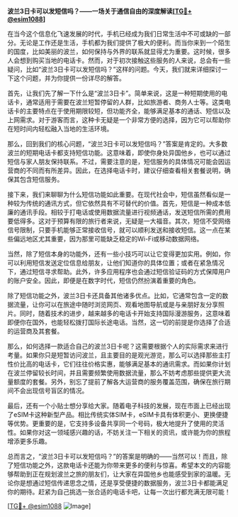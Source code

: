 **波兰3日卡可以发短信吗？——一场关于通信自由的深度解读[[TG💪+ @esim1088](https://t.me/s/esim1088)]**

在当今这个信息化飞速发展的时代，手机已经成为我们日常生活中不可或缺的一部分。无论是工作还是生活，手机都为我们提供了极大的便利。而当你来到一个陌生的国度，比如美丽的波兰，如何保持与外界的联系就显得尤为重要。这时候，很多人会想到购买当地的电话卡。然而，对于初次接触这些服务的人来说，总会有一些疑问，比如“波兰3日卡可以发短信吗？”这样的问题。今天，我们就来详细探讨一下这个问题，并为你提供一份详尽的解答。

首先，让我们先了解一下什么是“波兰3日卡”。简单来说，这是一种短期使用的电话卡，通常适用于需要在波兰短暂停留的人群，比如旅游者、商务人士等。这类电话卡的主要特点在于使用期限较短，但功能齐全，能够满足基本的通话、短信以及上网需求。对于游客而言，这种卡无疑是一个非常方便的选择，因为它可以帮助你在短时间内轻松融入当地的生活环境。

那么，回到我们的核心问题，“波兰3日卡可以发短信吗？”答案是肯定的。大多数波兰的短期电话卡都支持短信功能。这意味着，即使你身处异国他乡，也可以通过短信与家人朋友保持联系。不过，需要注意的是，短信服务的具体情况可能会因运营商的不同而有所差异。因此，在选择电话卡时，建议仔细查看相关套餐说明，确保其包含短信服务。

接下来，我们来聊聊为什么短信功能如此重要。在现代社会中，短信虽然看似是一种较为传统的通讯方式，但它依然具有不可替代的价值。首先，短信是一种成本低廉的通讯手段。相较于打电话或使用数据流量进行视频通话，发送短信所需的费用要低得多。这对于预算有限的旅行者来说，无疑是一大福音。其次，短信不受网络信号限制，只要手机能够正常接收信号，就可以顺利发送和接收短信。这一点在某些偏远地区尤其重要，因为那里可能缺乏稳定的Wi-Fi或移动数据网络。

当然，除了短信本身的功能外，还有一些小技巧可以让它变得更加实用。例如，你可以利用短信发送定位信息给朋友，让他们知道你的具体位置；或者在紧急情况下，通过短信寻求帮助。此外，许多应用程序也会通过短信验证码的方式保障用户的账户安全。因此，即便是在数字时代，短信仍然扮演着重要的角色。

除了短信功能之外，波兰3日卡还具备其他诸多优点。比如，它通常包含一定的数据流量，让你可以在旅途中随时浏览网页、观看地图导航或是与亲朋好友分享照片。同时，随着技术的进步，越来越多的电话卡开始支持国际漫游服务，这意味着即便你在国外，也能轻松拨打国际长途电话。当然，这一切的前提是你选择了合适的运营商及其套餐。

那么，如何选择一款适合自己的波兰3日卡呢？这需要根据个人的实际需求来进行考量。如果你只是短暂访问波兰，且主要目的是观光游览，那么可以选择那些主打性价比高的电话卡，它们往往价格实惠，能够满足基本的通讯需求。而如果你计划在波兰停留较长时间，并且需要频繁使用数据流量，那么不妨考虑那些提供更大流量额度的套餐。另外，别忘了提前了解各大运营商的服务覆盖范围，确保在旅行期间不会出现信号盲区的情况。

最后，还有一个小贴士想分享给大家。随着电子科技的发展，现在市面上已经出现了eSIM卡这种新型产品。相比传统实体SIM卡，eSIM卡具有体积更小、更换便捷等优势。更重要的是，它支持多设备共享同一个号码，极大地提升了使用的灵活性。如果你对这一领域感兴趣的话，不妨关注一下相关的资讯，或许能为你的旅程增添更多乐趣。

总而言之，“波兰3日卡可以发短信吗？”的答案是明确的——当然可以！而且，除了短信功能之外，这款电话卡还能为你带来更多的便利与惊喜。希望本文的内容能够帮助到正在规划波兰之旅的朋友们，让大家在异国他乡也能感受到家的温暖。无论你是想通过短信传递思念之情，还是享受便捷的数据服务，波兰3日卡都能满足你的期待。赶紧为自己挑选一张合适的电话卡吧，让每一次出行都充满无限可能！

[[TG💪+ @esim1088](https://t.me/s/esim1088) ![Image](https://i.postimg.cc/4NQfJmqS/Snipaste-2025-05-13-00-14-12.png)]